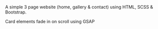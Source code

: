 A simple 3 page website (home, gallery & contact) using HTML, SCSS & Bootstrap. 

Card elements fade in on scroll using GSAP

